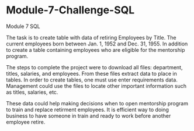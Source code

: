 # Module-7-Challenge-SQL
Module 7 SQL

The task is to create table with data of retiring Employees by Title.  The current employees born between Jan. 1, 1952 and Dec. 31, 1955. In addition to create a table containing employees who are eligible for the mentorship program.

The steps to complete the project were to download all files: department, titles, salaries, and employees.  From these files extract data to place in tables.  In order to create tables, one must use enter requirements data. Management could use the files to locate other important information such as titles, salaries, etc.  

These data could help making decisions when to open mentorship program to train and replace retirment employees.  It is efficient way to doing business to have someone in train and ready to work before another employee retire. 

